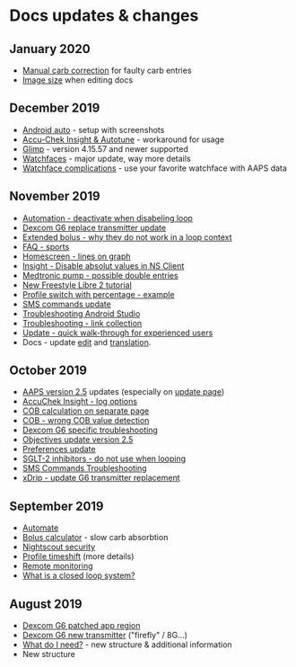 # Docs updates & changes

## January 2020

- [Manual carb correction](../Getting-Started/Screenshots#carb-correction) for faulty carb entries
- [Image size](../make-a-PR#image-size) when editing docs

## December 2019

- [Android auto](../Usage/Android-auto.md) - setup with screenshots
- [Accu-Chek Insight & Autotune](../Configuration/Accu-Chek-Insight-Pump#settings-in-aaps) - workaround for usage
- [Glimp](../Configuration/Config-Builder#bg-source) - version 4.15.57 and newer supported
- [Watchfaces](../Configuration/Watchfaces.md) - major update, way more details
- [Watchface complications](../Configuration/Watchfaces#complications) - use your favorite watchface with AAPS data

## November 2019

- [Automation - deactivate when disabeling loop](../Usage/Automation#important-note)
- [Dexcom G6 replace transmitter update](../Configuration/xdrip#replace-transmitter)
- [Extended bolus - why they do not work in a loop context](../Usage/Extended-Carbs#extended-bolus)
- [FAQ - sports](../Getting-Started/FAQ#sports)
- [Homescreen - lines on graph](../Getting-Started/Screenshots#section-e)
- [Insight - Disable absolut values in NS Client](../Configuration/Accu-Chek-Insight-Pump#settings-in-aaps)
- [Medtronic pump - possible double entries](../Configuration/MedtronicPump.md)
- [New Freestyle Libre 2 tutorial](../Hardware/Libre2.md)
- [Profile switch with percentage - example](../Usage/Profiles.md)
- [SMS commands update](../Children/SMS-Commands.md)
- [Troubleshooting Android Studio](../Installing-AndroidAPS/troubleshooting_androidstudio.md)
- [Troubleshooting - link collection](../Usage/troubleshooting.md)
- [Update - quick walk-through for experienced users](../Installing-AndroidAPS/Update-to-new-version#quick-walk-through-for-experienced-users)
- Docs - update [edit](../make-a-PR#code-syntax) and [translation](../translations#translate-wiki-pages).

## October 2019

- [AAPS version 2.5](../Installing-AndroidAPS/Releasenotes#version-2-5-0) updates (especially on [update page](../Installing-AndroidAPS/Update-to-new-version.md))
- [AccuChek Insight - log options](../Configuration/Accu-Chek-Insight-Pump#settings-in-aaps)
- [COB calculation on separate page](../Usage/COB-calculation.md)
- [COB - wrong COB value detection](../Usage/COB-calculation#detection-of-wrong-cob-values)
- [Dexcom G6 specific troubleshooting](../Hardware/DexcomG6.md#dexcom-g6-specific-troubleshooting)
- [Objectives update version 2.5](../Usage/Objectives.md)
- [Preferences update](../Configuration/Preferences.md)
- [SGLT-2 inhibitors - do not use when looping](../Module/module#no-use-of-sglt-2-inhibitors)
- [SMS Commands Troubleshooting](../Children/SMS-Commands#troubleshooting)
- [xDrip - update G6 transmitter replacement](../Configuration/xdrip#replace-transmitter)

## September 2019

- [Automate](../Usage/Automation.md)
- [Bolus calculator](../Getting-Started/Screenshots#slow-carb-absorption) - slow carb absorbtion
- [Nightscout security](../Installing-AndroidAPS/Nightscout#security-considerations)
- [Profile timeshift](../Usage/Profiles#timeshift) (more details)
- [Remote monitoring](../Children/Children.md)
- [What is a closed loop system?](../Getting-Started/ClosedLoop.md)

## August 2019

- [Dexcom G6 patched app region](../Hardware/DexcomG6.md#if-using-g6-with-patched-dexcom-app)
- [Dexcom G6 new transmitter](../Configuration/xdrip#connect-g6-transmitter-for-the-first-time) ("firefly" / 8G...)
- [What do I need?](../index#what-do-i-need) - new structure & additional information
- New structure
